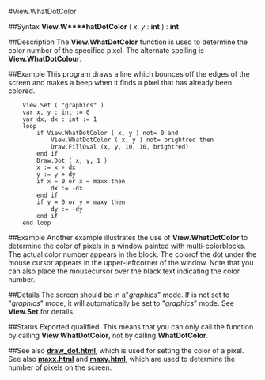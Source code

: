 
#View.WhatDotColor

##Syntax
**View.W****hatDotColor** ( _x_, _y_ : **int** ) : **int**



##Description
The **View.WhatDotColor** function is used to determine the color number of the specified pixel. The alternate spelling is **View.WhatDotColour**.



##Example
This program draws a line which bounces off the edges of the screen and makes a beep when it finds a pixel that has already been colored.


        View.Set ( "graphics" )
        var x, y : int := 0
        var dx, dx : int := 1
        loop
            if View.WhatDotColor ( x, y ) not= 0 and
	            View.WhatDotColor ( x, y ) not= brightred then
                Draw.FillOval (x, y, 10, 10, brightred)
            end if
            Draw.Dot ( x, y, 1 )
            x := x + dx
            y := y + dy
            if x = 0 or x = maxx then
                dx := -dx
            end if
            if y = 0 or y = maxy then
                dy := -dy
            end if
        end loop
##Example
Another example illustrates the use of **View.WhatDotColor** to determine the color of pixels in a window painted with multi-colorblocks. The actual color number appears in the block. The colorof the dot under the mouse cursor appears in the upper-leftcorner of the window.  Note that you can also place the mousecursor over the black text indicating the color number.




##Details
The screen should be in a"_graphics_" mode. If is not set to "_graphics_"  mode,  it will automatically be set to "_graphics_" mode. See **View.Set** for details.



##Status
Exported qualified.
This means that you can only call the function by calling **View.WhatDotColor**, not by calling **WhatDotColor**.



##See also
**[draw_dot.html](Draw.Dot)**, which is used for setting the color of a pixel. See also **[maxx.html](maxx)** and **[maxy.html](maxy)**, which are used to determine the number of pixels on the screen.


